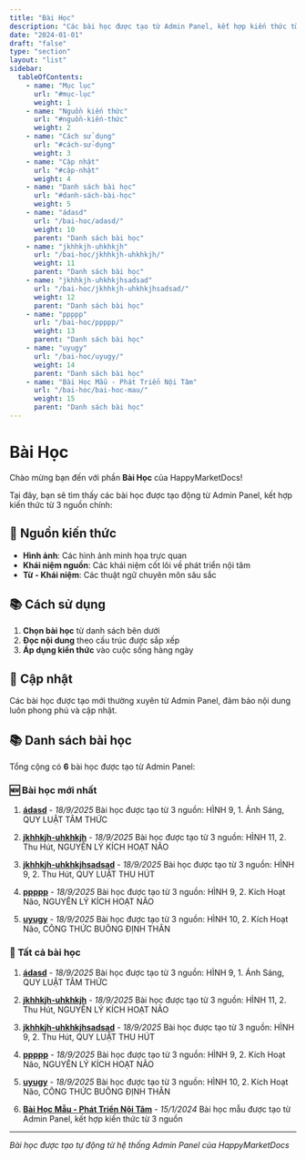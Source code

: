 ```yaml
---
title: "Bài Học"
description: "Các bài học được tạo từ Admin Panel, kết hợp kiến thức từ nhiều nguồn"
date: "2024-01-01"
draft: "false"
type: "section"
layout: "list"
sidebar:
  tableOfContents:
    - name: "Mục lục"
      url: "#mục-lục"
      weight: 1
    - name: "Nguồn kiến thức"
      url: "#nguồn-kiến-thức"
      weight: 2
    - name: "Cách sử dụng"
      url: "#cách-sử-dụng"
      weight: 3
    - name: "Cập nhật"
      url: "#cập-nhật"
      weight: 4
    - name: "Danh sách bài học"
      url: "#danh-sách-bài-học"
      weight: 5
    - name: "ádasd"
      url: "/bai-hoc/adasd/"
      weight: 10
      parent: "Danh sách bài học"
    - name: "jkhhkjh-uhkhkjh"
      url: "/bai-hoc/jkhhkjh-uhkhkjh/"
      weight: 11
      parent: "Danh sách bài học"
    - name: "jkhhkjh-uhkhkjhsadsad"
      url: "/bai-hoc/jkhhkjh-uhkhkjhsadsad/"
      weight: 12
      parent: "Danh sách bài học"
    - name: "ppppp"
      url: "/bai-hoc/ppppp/"
      weight: 13
      parent: "Danh sách bài học"
    - name: "uyugy"
      url: "/bai-hoc/uyugy/"
      weight: 14
      parent: "Danh sách bài học"
    - name: "Bài Học Mẫu - Phát Triển Nội Tâm"
      url: "/bai-hoc/bai-hoc-mau/"
      weight: 15
      parent: "Danh sách bài học"
---
```


# Bài Học

Chào mừng bạn đến với phần **Bài Học** của HappyMarketDocs!

Tại đây, bạn sẽ tìm thấy các bài học được tạo động từ Admin Panel, kết hợp kiến thức từ 3 nguồn chính:

## 🎯 Nguồn kiến thức

- **Hình ảnh**: Các hình ảnh minh họa trực quan
- **Khái niệm nguồn**: Các khái niệm cốt lõi về phát triển nội tâm
- **Từ - Khái niệm**: Các thuật ngữ chuyên môn sâu sắc

## 📚 Cách sử dụng

1. **Chọn bài học** từ danh sách bên dưới
2. **Đọc nội dung** theo cấu trúc được sắp xếp
3. **Áp dụng kiến thức** vào cuộc sống hàng ngày

## 🔄 Cập nhật

Các bài học được tạo mới thường xuyên từ Admin Panel, đảm bảo nội dung luôn phong phú và cập nhật.

## 📚 Danh sách bài học

Tổng cộng có **6** bài học được tạo từ Admin Panel:

### 🆕 Bài học mới nhất

1. **[ádasd](/bai-hoc/adasd/)** - *18/9/2025*
   Bài học được tạo từ 3 nguồn: HÌNH 9, 1. Ánh Sáng, QUY LUẬT TÂM THỨC

2. **[jkhhkjh-uhkhkjh](/bai-hoc/jkhhkjh-uhkhkjh/)** - *18/9/2025*
   Bài học được tạo từ 3 nguồn: HÌNH 11, 2. Thu Hút, NGUYÊN LÝ KÍCH HOẠT NÃO

3. **[jkhhkjh-uhkhkjhsadsad](/bai-hoc/jkhhkjh-uhkhkjhsadsad/)** - *18/9/2025*
   Bài học được tạo từ 3 nguồn: HÌNH 9, 2. Thu Hút, QUY LUẬT THU HÚT

4. **[ppppp](/bai-hoc/ppppp/)** - *18/9/2025*
   Bài học được tạo từ 3 nguồn: HÌNH 9, 2. Kích Hoạt Não, NGUYÊN LÝ KÍCH HOẠT NÃO

5. **[uyugy](/bai-hoc/uyugy/)** - *18/9/2025*
   Bài học được tạo từ 3 nguồn: HÌNH 10, 2. Kích Hoạt Não, CÔNG THỨC BUÔNG ĐỊNH THÂN

### 📖 Tất cả bài học

1. **[ádasd](/bai-hoc/adasd/)** - *18/9/2025*
   Bài học được tạo từ 3 nguồn: HÌNH 9, 1. Ánh Sáng, QUY LUẬT TÂM THỨC

2. **[jkhhkjh-uhkhkjh](/bai-hoc/jkhhkjh-uhkhkjh/)** - *18/9/2025*
   Bài học được tạo từ 3 nguồn: HÌNH 11, 2. Thu Hút, NGUYÊN LÝ KÍCH HOẠT NÃO

3. **[jkhhkjh-uhkhkjhsadsad](/bai-hoc/jkhhkjh-uhkhkjhsadsad/)** - *18/9/2025*
   Bài học được tạo từ 3 nguồn: HÌNH 9, 2. Thu Hút, QUY LUẬT THU HÚT

4. **[ppppp](/bai-hoc/ppppp/)** - *18/9/2025*
   Bài học được tạo từ 3 nguồn: HÌNH 9, 2. Kích Hoạt Não, NGUYÊN LÝ KÍCH HOẠT NÃO

5. **[uyugy](/bai-hoc/uyugy/)** - *18/9/2025*
   Bài học được tạo từ 3 nguồn: HÌNH 10, 2. Kích Hoạt Não, CÔNG THỨC BUÔNG ĐỊNH THÂN

6. **[Bài Học Mẫu - Phát Triển Nội Tâm](/bai-hoc/bai-hoc-mau/)** - *15/1/2024*
   Bài học mẫu được tạo từ Admin Panel, kết hợp kiến thức từ 3 nguồn



---

*Bài học được tạo tự động từ hệ thống Admin Panel của HappyMarketDocs*
